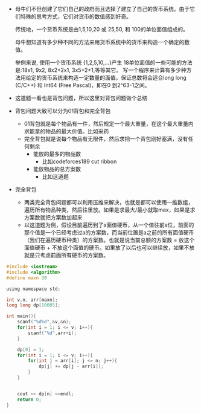 * 母牛们不但创建了它们自己的政府而且选择了建立了自己的货币系统。由于它们特殊的思考方式，它们对货币的数值感到好奇。

  传统地，一个货币系统是由1,5,10,20 或 25,50, 和 100的单位面值组成的。

  母牛想知道有多少种不同的方法来用货币系统中的货币来构造一个确定的数值。

  举例来说, 使用一个货币系统 {1,2,5,10,...}产生 18单位面值的一些可能的方法是:18x1, 9x2, 8x2+2x1, 3x5+2+1,等等其它。 写一个程序来计算有多少种方法用给定的货币系统来构造一定数量的面值。保证总数将会适合long long (C/C++) 和 Int64 (Free Pascal)，即在0 到2^63-1之间。

* 这道题一看也是背包问题，所以这里对背包问题做个总结
* 背包问题大致可以分为01背包和完全背包
  * 01背包就是每个物品有一件，然后规定一个最大重量，在这个最大重量内求能拿的物品的最大价值。比如采药
  * 完全背包就是说每个物品有无限件，然后求把一个背包刚好塞满，没有任何剩余
    * 能放的最多的物品数
      * 比如codeforces189 cut ribbon
    * 能放物品的总方案数
      * 比如这道题
* 完全背包
  * 两类完全背包问题都可以利用压维来解决，也就是都可以使用一维数组，遍历所有物品种类，然后往里放。如果是求最大/最小就取max，如果是求方案数就把方案数加起来
  * 以这道题为例，假设目前遍历到了a面值硬币，从一个值往前a位，前面的那个值是一个已经考虑过a的方案数，而当前位置是a之前的所有面值硬币（我们在遍历硬币种类）的方案数。也就是说当前总额的方案数 = 放这个面值硬币 + 不放这个面值的硬币。如果放了以后也可以继续放，如果不放就是只考虑前面所有硬币的方案数。

```c
#include <iostream>
#include <algorithm>
#define maxn 30

using namespace std;

int v,n, arr[maxn];
long long dp[10005];

int main(){
	scanf("%d%d",&v,&n);
	for(int i = 1; i <= v; i++){
		scanf("%d",arr+i);
	}

	dp[0] = 1;
	for(int i = 1; i <= v; i++){
		for(int j = arr[i]; j <= n; j++){
			dp[j] += dp[j - arr[i]];
		}
	}


	cout << dp[n] <<endl;
	return 0;
}
```
